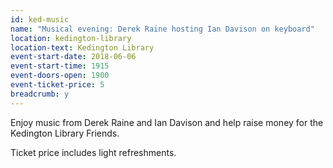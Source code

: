 ```yaml
---
id: ked-music
name: "Musical evening: Derek Raine hosting Ian Davison on keyboard"
location: kedington-library
location-text: Kedington Library
event-start-date: 2018-06-06
event-start-time: 1915
event-doors-open: 1900
event-ticket-price: 5
breadcrumb: y
---
```


Enjoy music from Derek Raine and Ian Davison and help raise money for the Kedington Library Friends.

Ticket price includes light refreshments.
